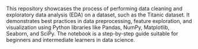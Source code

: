 This repository showcases the process of performing data cleaning and exploratory data analysis (EDA) on a dataset, such as the Titanic dataset. It demonstrates best practices in data preprocessing, feature exploration, and visualization using Python libraries like Pandas, NumPy, Matplotlib, Seaborn, and SciPy. The notebook is a step-by-step guide suitable for beginners and intermediate learners in data science.
